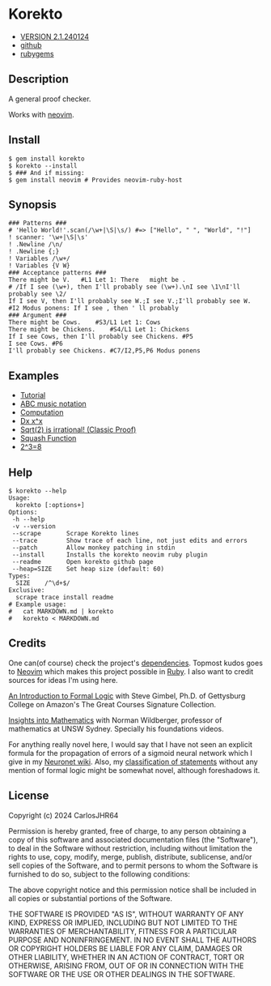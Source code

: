 # Korekto

* [VERSION 2.1.240124](https://github.com/carlosjhr64/korekto/releases)
* [github](https://www.github.com/carlosjhr64/korekto)
* [rubygems](https://rubygems.org/gems/korekto)

## Description

A general proof checker.

Works with [neovim](https://github.com/neovim/neovim).

## Install
```shell
$ gem install korekto
$ korekto --install
$ ### And if missing:
$ gem install neovim # Provides neovim-ruby-host
```
## Synopsis
```korekto
### Patterns ###
# 'Hello World!'.scan(/\w+|\S|\s/) #=> ["Hello", " ", "World", "!"]
! scanner: '\w+|\S|\s'
! .Newline /\n/
! .Newline {;}
! Variables /\w+/
! Variables {V W}
### Acceptance patterns ###
There might be V.	#L1 Let 1: There   might be .
# /If I see (\w+), then I'll probably see (\w+).\nI see \1\nI'll probably see \2/
If I see V, then I'll probably see W.;I see V.;I'll probably see W.	#I2 Modus ponens: If I see , then ' ll probably
### Argument ###
There might be Cows.	#S3/L1 Let 1: Cows
There might be Chickens.	#S4/L1 Let 1: Chickens
If I see Cows, then I'll probably see Chickens.	#P5
I see Cows.	#P6
I'll probably see Chickens.	#C7/I2,P5,P6 Modus ponens
```
## Examples

* [Tutorial](examples/Tutorial.md)
* [ABC music notation](examples/ABC.md)
* [Computation](examples/Computation.md)
* [Dx x^x](examples/Dxx.md)
* [Sqrt(2) is irrational! (Classic Proof)](examples/Sqrt2.md)
* [Squash Function](examples/Squash.md)
* [2^3=8](examples/TwoCube.md)

## Help
```shell
$ korekto --help
Usage:
  korekto [:options+]
Options:
 -h --help
 -v --version
 --scrape    	Scrape Korekto lines
 --trace     	Show trace of each line, not just edits and errors
 --patch     	Allow monkey patching in stdin
 --install   	Installs the korekto neovim ruby plugin
 --readme    	Open korekto github page
 --heap=SIZE 	Set heap size (default: 60)
Types:
  SIZE    /^\d+$/
Exclusive:
  scrape trace install readme
# Example usage:
#   cat MARKDOWN.md | korekto
#   korekto < MARKDOWN.md
```
## Credits

One can(of course) check the project's [dependencies](korekto.gemspec).
Topmost kudos goes to [Neovim](https://neovim.io/)
which makes this project possible in [Ruby](https://www.ruby-lang.org/en/).
I also want to credit sources for ideas I'm using here.

[An Introduction to Formal Logic](https://www.amazon.com/An-Introduction-to-Formal-Logic/dp/B01M6Z6T1E/)
with Steve Gimbel, Ph.D. of Gettysburg College
on Amazon's The Great Courses Signature Collection.

[Insights into Mathematics](https://www.youtube.com/@njwildberger)
with Norman Wildberger, professor of mathematics at UNSW Sydney.
Specially his foundations videos.

For anything really novel here,
I would say that I have not seen an explicit formula
for the propagation of errors of a sigmoid neural network
which I give in my [Neuronet wiki](https://github.com/carlosjhr64/neuronet/wiki).
Also, my [classification of statements](examples/Tutorial.md) without any mention of formal logic
might be somewhat novel, although foreshadows it.

## License

Copyright (c) 2024 CarlosJHR64

Permission is hereby granted, free of charge,
to any person obtaining a copy of this software and
associated documentation files (the "Software"),
to deal in the Software without restriction,
including without limitation the rights
to use, copy, modify, merge, publish, distribute, sublicense, and/or sell
copies of the Software, and
to permit persons to whom the Software is furnished to do so,
subject to the following conditions:

The above copyright notice and this permission notice
shall be included in all copies or substantial portions of the Software.

THE SOFTWARE IS PROVIDED "AS IS",
WITHOUT WARRANTY OF ANY KIND, EXPRESS OR IMPLIED,
INCLUDING BUT NOT LIMITED TO THE WARRANTIES OF MERCHANTABILITY,
FITNESS FOR A PARTICULAR PURPOSE AND NONINFRINGEMENT.
IN NO EVENT SHALL THE AUTHORS OR COPYRIGHT HOLDERS BE LIABLE FOR ANY CLAIM,
DAMAGES OR OTHER LIABILITY, WHETHER IN AN ACTION OF CONTRACT,
TORT OR OTHERWISE, ARISING FROM, OUT OF OR IN CONNECTION WITH
THE SOFTWARE OR THE USE OR OTHER DEALINGS IN THE SOFTWARE.

